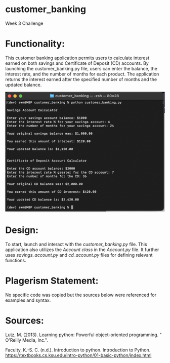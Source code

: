 # customer_banking
Week 3 Challenge

# Functionality:
This customer banking application permits users to calculate interest earned on both savings and Certificate of Deposit (CD) accounts. By launching the customer_banking.py file, users can enter the balance, the interest rate, and the number of months for each product. The application returns the interest earned after the specified number of months and the updated balance.

![Screenshot](customer_banking_screenshot.png)

# Design:
To start, launch and interact with the *customer_banking.py* file. This application also utilizes the *Account class* in the *Account.py* file. It further uses *savings_account.py* and *cd_account.py* files for defining relevant functions.

# Plagerism Statement:
No specific code was copied but the sources below were referenced for examples and syntax. 

# Sources:

Lutz, M. (2013). Learning python: Powerful object-oriented programming. " O'Reilly Media, Inc.".

Faculty, K.-S. C. (n.d.). Introduction to python. Introduction to Python. https://textbooks.cs.ksu.edu/intro-python/01-basic-python/index.html 
